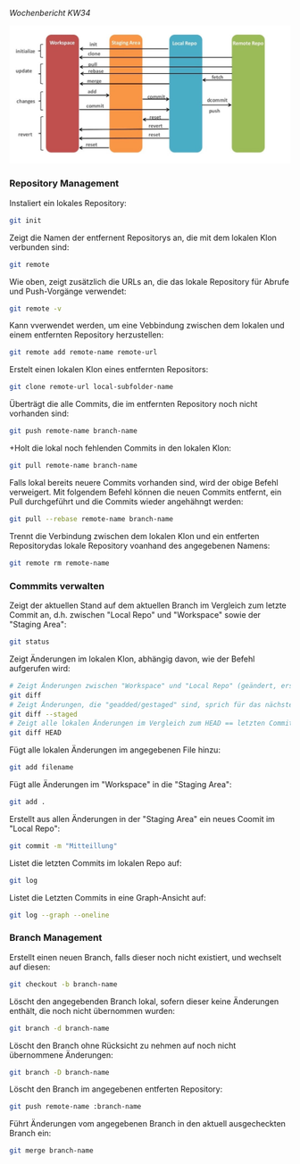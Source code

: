 *Wochenbericht KW34*

![Workflow Summary](../img/gitbuckets.jpg)

### Repository Management

Instaliert ein lokales Repository:

```bash
git init
```

Zeigt die Namen der entfernent Repositorys an, die mit dem lokalen Klon verbunden sind:

```bash
git remote
```

Wie oben, zeigt zusätzlich die URLs an, die das lokale Repository für Abrufe und Push-Vorgänge verwendet:

```bash
git remote -v
```

Kann vverwendet werden, um eine Vebbindung zwischen dem lokalen und einem entfernten Repository herzustellen:

```bash
git remote add remote-name remote-url
```

Erstelt einen lokalen Klon eines entfernten Repositors:

```bash
git clone remote-url local-subfolder-name
```

Überträgt die alle Commits, die im entfernten Repository noch nicht vorhanden sind:

```bash
git push remote-name branch-name
```

+Holt die lokal noch fehlenden Commits in den lokalen Klon:

```bash
git pull remote-name branch-name
```

Falls lokal bereits neuere Commits vorhanden sind, wird der obige Befehl verweigert. Mit folgendem Befehl können die neuen Commits
entfernt, ein Pull durchgeführt und die Commits wieder angehähngt werden:

```bash
git pull --rebase remote-name branch-name
```

Trennt die Verbindung zwischen dem lokalen Klon und ein entferten Repositorydas lokale Repository voanhand des angegebenen Namens:

```bash
git remote rm remote-name
```

### Commmits verwalten

Zeigt der aktuellen Stand auf dem aktuellen Branch im Vergleich zum letzte Commit an, d.h. zwischen "Local Repo" und "Workspace" sowie der "Staging Area":

```bash
git status
```

Zeigt Änderungen im lokalen Klon, abhängig davon, wie der Befehl aufgerufen wird:

```bash
# Zeigt Änderungen zwischen "Workspace" und "Local Repo" (geändert, erstellt, aber noch nicht mit add in der Staging Area vorbereitet)
git diff
# Zeigt Änderungen, die "geadded/gestaged" sind, sprich für das nächste Commit bereitgemacht:
git diff --staged
# Zeigt alle lokalen Änderungen im Vergleich zum HEAD == letzten Commit, also die Summe der beiden obigen Befehle:
git diff HEAD
```

Fügt alle lokalen Änderungen im angegebenen File hinzu:

```bash
git add filename
```

Fügt alle Änderungen im "Workspace" in die "Staging Area":

```bash
git add .
```

Erstellt aus allen Änderungen in der "Staging Area" ein neues Coomit im "Local Repo":

```bash
git commit -m "Mitteillung"
```

Listet die letzten Commits im lokalen Repo auf:

```bash
git log
```

Listet die Letzten Commits in eine Graph-Ansicht auf:

```bash
git log --graph --oneline
```

### Branch Management

Erstellt einen neuen Branch, falls dieser noch nicht existiert, und wechselt auf diesen:

```bash
git checkout -b branch-name
```

Löscht den angegebenden Branch lokal, sofern dieser keine Änderungen enthält, die noch nicht übernommen wurden:

```bash
git branch -d branch-name
```

Löscht den Branch ohne Rücksicht zu nehmen auf noch nicht übernommene Änderungen:

```bash
git branch -D branch-name
```

Löscht den Branch im angegebenen entferten Repository:

```bash
git push remote-name :branch-name
```

Führt Änderungen vom angegebenen Branch in den aktuell ausgecheckten Branch ein:

```bash
git merge branch-name
```
